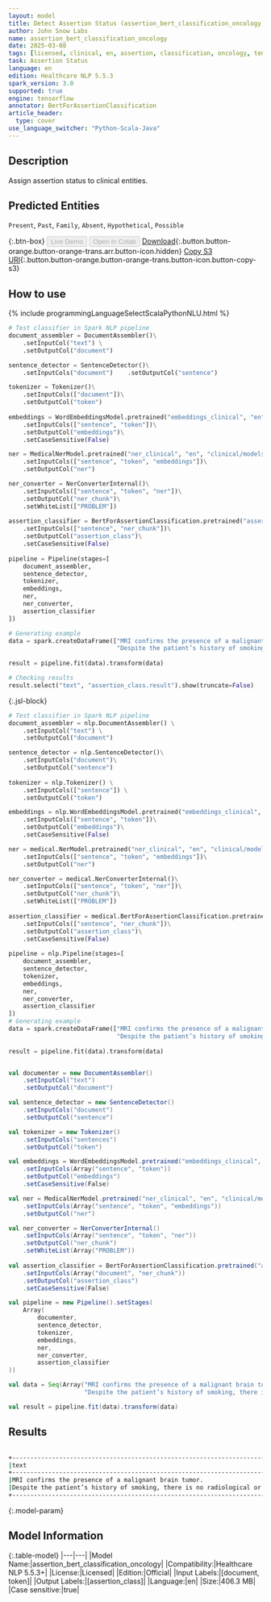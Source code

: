 ```yaml
---
layout: model
title: Detect Assertion Status (assertion_bert_classification_oncology)
author: John Snow Labs
name: assertion_bert_classification_oncology
date: 2025-03-08
tags: [licensed, clinical, en, assertion, classification, oncology, tensorflow]
task: Assertion Status
language: en
edition: Healthcare NLP 5.5.3
spark_version: 3.0
supported: true
engine: tensorflow
annotator: BertForAssertionClassification
article_header:
  type: cover
use_language_switcher: "Python-Scala-Java"
---
```


## Description

Assign assertion status to clinical entities.

## Predicted Entities

`Present`, `Past`, `Family`, `Absent`, `Hypothetical`, `Possible`

{:.btn-box}
<button class="button button-orange" disabled>Live Demo</button>
<button class="button button-orange" disabled>Open in Colab</button>
[Download](https://s3.amazonaws.com/auxdata.johnsnowlabs.com/clinical/models/assertion_bert_classification_oncology_en_5.5.3_3.0_1741452459296.zip){:.button.button-orange.button-orange-trans.arr.button-icon.hidden}
[Copy S3 URI](s3://auxdata.johnsnowlabs.com/clinical/models/assertion_bert_classification_oncology_en_5.5.3_3.0_1741452459296.zip){:.button.button-orange.button-orange-trans.button-icon.button-copy-s3}

## How to use



<div class="tabs-box" markdown="1">
{% include programmingLanguageSelectScalaPythonNLU.html %}

```python
# Test classifier in Spark NLP pipeline
document_assembler = DocumentAssembler()\
    .setInputCol("text") \
    .setOutputCol("document")

sentence_detector = SentenceDetector()\
    .setInputCols("document")    .setOutputCol("sentence")

tokenizer = Tokenizer()\
    .setInputCols(["document"])\
    .setOutputCol("token")
    
embeddings = WordEmbeddingsModel.pretrained("embeddings_clinical", "en", "clinical/models")\
    .setInputCols(["sentence", "token"])\
    .setOutputCol("embeddings")\
    .setCaseSensitive(False)

ner = MedicalNerModel.pretrained("ner_clinical", "en", "clinical/models")\
    .setInputCols(["sentence", "token", "embeddings"])\
    .setOutputCol("ner")

ner_converter = NerConverterInternal()\
    .setInputCols(["sentence", "token", "ner"])\
    .setOutputCol("ner_chunk")\
    .setWhiteList(["PROBLEM"])
    
assertion_classifier = BertForAssertionClassification.pretrained("assertion_bert_classification_oncology", "en", "clinical/models")\
    .setInputCols(["sentence", "ner_chunk"])\
    .setOutputCol("assertion_class")\
    .setCaseSensitive(False)
    
pipeline = Pipeline(stages=[
    document_assembler, 
    sentence_detector,
    tokenizer,
    embeddings,
    ner,
    ner_converter,
    assertion_classifier
])

# Generating example
data = spark.createDataFrame(["MRI confirms the presence of a malignant brain tumor.",
                              "Despite the patient’s history of smoking, there is no radiological or pathological evidence of lung cancer at this time."], StringType()).toDF("text")
                              
result = pipeline.fit(data).transform(data)

# Checking results
result.select("text", "assertion_class.result").show(truncate=False)
```

{:.jsl-block}
```python
# Test classifier in Spark NLP pipeline
document_assembler = nlp.DocumentAssembler() \
    .setInputCol("text") \
    .setOutputCol("document")

sentence_detector = nlp.SentenceDetector()\
    .setInputCols("document")\
    .setOutputCol("sentence")
    
tokenizer = nlp.Tokenizer() \
    .setInputCols(["sentence"]) \
    .setOutputCol("token")

embeddings = nlp.WordEmbeddingsModel.pretrained("embeddings_clinical", "en", "clinical/models")\
    .setInputCols(["sentence", "token"])\
    .setOutputCol("embeddings")\
    .setCaseSensitive(False)

ner = medical.NerModel.pretrained("ner_clinical", "en", "clinical/models")\
    .setInputCols(["sentence", "token", "embeddings"])\
    .setOutputCol("ner")

ner_converter = medical.NerConverterInternal()\
    .setInputCols(["sentence", "token", "ner"])\
    .setOutputCol("ner_chunk")\
    .setWhiteList(["PROBLEM"])
    
assertion_classifier = medical.BertForAssertionClassification.pretrained("assertion_bert_classification_oncology", "en", "clinical/models")\
    .setInputCols(["sentence", "ner_chunk"])\
    .setOutputCol("assertion_class")\
    .setCaseSensitive(False)
    
pipeline = nlp.Pipeline(stages=[
    document_assembler, 
    sentence_detector,
    tokenizer,
    embeddings,
    ner,
    ner_converter,
    assertion_classifier
])
# Generating example
data = spark.createDataFrame(["MRI confirms the presence of a malignant brain tumor.",
                              "Despite the patient’s history of smoking, there is no radiological or pathological evidence of lung cancer at this time."], StringType()).toDF("text")
                              
result = pipeline.fit(data).transform(data)
```
```scala

val documenter = new DocumentAssembler() 
    .setInputCol("text") 
    .setOutputCol("document")

val sentence_detector = new SentenceDetector()
    .setInputCols("document")
    .setOutputCol("sentence")

val tokenizer = new Tokenizer()
    .setInputCols("sentences")
    .setOutputCol("token")

val embeddings = WordEmbeddingsModel.pretrained("embeddings_clinical", "en", "clinical/models")
    .setInputCols(Array("sentence", "token"))
    .setOutputCol("embeddings")
    .setCaseSensitive(False)

val ner = MedicalNerModel.pretrained("ner_clinical", "en", "clinical/models")
    .setInputCols(Array("sentence", "token", "embeddings"))
    .setOutputCol("ner")

val ner_converter = NerConverterInternal()
    .setInputCols(Array("sentence", "token", "ner"))
    .setOutputCol("ner_chunk")
    .setWhiteList(Array("PROBLEM"))
        
val assertion_classifier = BertForAssertionClassification.pretrained("assertion_bert_classification_oncology", "en", "clinical/models")
    .setInputCols(Array("document", "ner_chunk"))
    .setOutputCol("assertion_class")
    .setCaseSensitive(False)

val pipeline = new Pipeline().setStages(
    Array(
        documenter, 
        sentence_detector,
        tokenizer, 
        embeddings,
        ner,
        ner_converter,
        assertion_classifier
))

val data = Seq(Array("MRI confirms the presence of a malignant brain tumor.",
                     "Despite the patient’s history of smoking, there is no radiological or pathological evidence of lung cancer at this time.")).toDF("text")

val result = pipeline.fit(data).transform(data)
```
</div>

## Results

```bash

+------------------------------------------------------------------------------------------------------------------------+---------+
|text                                                                                                                    | result  |
+------------------------------------------------------------------------------------------------------------------------+---------+
|MRI confirms the presence of a malignant brain tumor.                                                                   | Present |
|Despite the patient’s history of smoking, there is no radiological or pathological evidence of lung cancer at this time.| Absent  |
+------------------------------------------------------------------------------------------------------------------------+---------+

```

{:.model-param}
## Model Information

{:.table-model}
|---|---|
|Model Name:|assertion_bert_classification_oncology|
|Compatibility:|Healthcare NLP 5.5.3+|
|License:|Licensed|
|Edition:|Official|
|Input Labels:|[document, token]|
|Output Labels:|[assertion_class]|
|Language:|en|
|Size:|406.3 MB|
|Case sensitive:|true|
